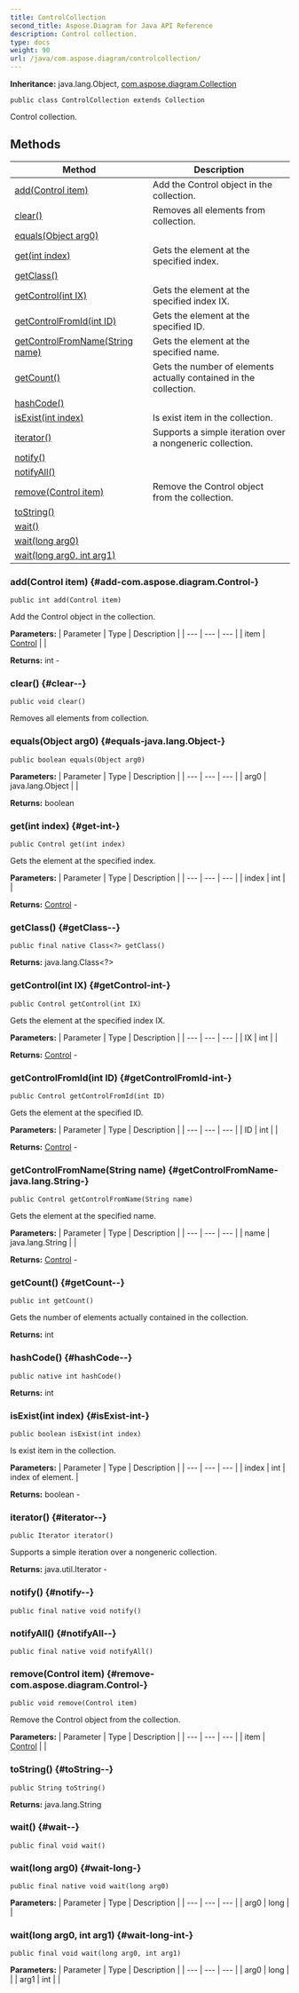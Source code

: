 ```yaml
---
title: ControlCollection
second_title: Aspose.Diagram for Java API Reference
description: Control collection.
type: docs
weight: 90
url: /java/com.aspose.diagram/controlcollection/
---
```


**Inheritance:**
java.lang.Object, [com.aspose.diagram.Collection](../../com.aspose.diagram/collection)
```
public class ControlCollection extends Collection
```

Control collection.
## Methods

| Method | Description |
| --- | --- |
| [add(Control item)](#add-com.aspose.diagram.Control-) | Add the Control object in the collection. |
| [clear()](#clear--) | Removes all elements from collection. |
| [equals(Object arg0)](#equals-java.lang.Object-) |  |
| [get(int index)](#get-int-) | Gets the element at the specified index. |
| [getClass()](#getClass--) |  |
| [getControl(int IX)](#getControl-int-) | Gets the element at the specified index IX. |
| [getControlFromId(int ID)](#getControlFromId-int-) | Gets the element at the specified ID. |
| [getControlFromName(String name)](#getControlFromName-java.lang.String-) | Gets the element at the specified name. |
| [getCount()](#getCount--) | Gets the number of elements actually contained in the collection. |
| [hashCode()](#hashCode--) |  |
| [isExist(int index)](#isExist-int-) | Is exist item in the collection. |
| [iterator()](#iterator--) | Supports a simple iteration over a nongeneric collection. |
| [notify()](#notify--) |  |
| [notifyAll()](#notifyAll--) |  |
| [remove(Control item)](#remove-com.aspose.diagram.Control-) | Remove the Control object from the collection. |
| [toString()](#toString--) |  |
| [wait()](#wait--) |  |
| [wait(long arg0)](#wait-long-) |  |
| [wait(long arg0, int arg1)](#wait-long-int-) |  |
### add(Control item) {#add-com.aspose.diagram.Control-}
```
public int add(Control item)
```


Add the Control object in the collection.

**Parameters:**
| Parameter | Type | Description |
| --- | --- | --- |
| item | [Control](../../com.aspose.diagram/control) |  |

**Returns:**
int - 
### clear() {#clear--}
```
public void clear()
```


Removes all elements from collection.

### equals(Object arg0) {#equals-java.lang.Object-}
```
public boolean equals(Object arg0)
```




**Parameters:**
| Parameter | Type | Description |
| --- | --- | --- |
| arg0 | java.lang.Object |  |

**Returns:**
boolean
### get(int index) {#get-int-}
```
public Control get(int index)
```


Gets the element at the specified index.

**Parameters:**
| Parameter | Type | Description |
| --- | --- | --- |
| index | int |  |

**Returns:**
[Control](../../com.aspose.diagram/control) - 
### getClass() {#getClass--}
```
public final native Class<?> getClass()
```




**Returns:**
java.lang.Class<?>
### getControl(int IX) {#getControl-int-}
```
public Control getControl(int IX)
```


Gets the element at the specified index IX.

**Parameters:**
| Parameter | Type | Description |
| --- | --- | --- |
| IX | int |  |

**Returns:**
[Control](../../com.aspose.diagram/control) - 
### getControlFromId(int ID) {#getControlFromId-int-}
```
public Control getControlFromId(int ID)
```


Gets the element at the specified ID.

**Parameters:**
| Parameter | Type | Description |
| --- | --- | --- |
| ID | int |  |

**Returns:**
[Control](../../com.aspose.diagram/control) - 
### getControlFromName(String name) {#getControlFromName-java.lang.String-}
```
public Control getControlFromName(String name)
```


Gets the element at the specified name.

**Parameters:**
| Parameter | Type | Description |
| --- | --- | --- |
| name | java.lang.String |  |

**Returns:**
[Control](../../com.aspose.diagram/control) - 
### getCount() {#getCount--}
```
public int getCount()
```


Gets the number of elements actually contained in the collection.

**Returns:**
int
### hashCode() {#hashCode--}
```
public native int hashCode()
```




**Returns:**
int
### isExist(int index) {#isExist-int-}
```
public boolean isExist(int index)
```


Is exist item in the collection.

**Parameters:**
| Parameter | Type | Description |
| --- | --- | --- |
| index | int | index of element. |

**Returns:**
boolean - 
### iterator() {#iterator--}
```
public Iterator iterator()
```


Supports a simple iteration over a nongeneric collection.

**Returns:**
java.util.Iterator - 
### notify() {#notify--}
```
public final native void notify()
```




### notifyAll() {#notifyAll--}
```
public final native void notifyAll()
```




### remove(Control item) {#remove-com.aspose.diagram.Control-}
```
public void remove(Control item)
```


Remove the Control object from the collection.

**Parameters:**
| Parameter | Type | Description |
| --- | --- | --- |
| item | [Control](../../com.aspose.diagram/control) |  |

### toString() {#toString--}
```
public String toString()
```




**Returns:**
java.lang.String
### wait() {#wait--}
```
public final void wait()
```




### wait(long arg0) {#wait-long-}
```
public final native void wait(long arg0)
```




**Parameters:**
| Parameter | Type | Description |
| --- | --- | --- |
| arg0 | long |  |

### wait(long arg0, int arg1) {#wait-long-int-}
```
public final void wait(long arg0, int arg1)
```




**Parameters:**
| Parameter | Type | Description |
| --- | --- | --- |
| arg0 | long |  |
| arg1 | int |  |

